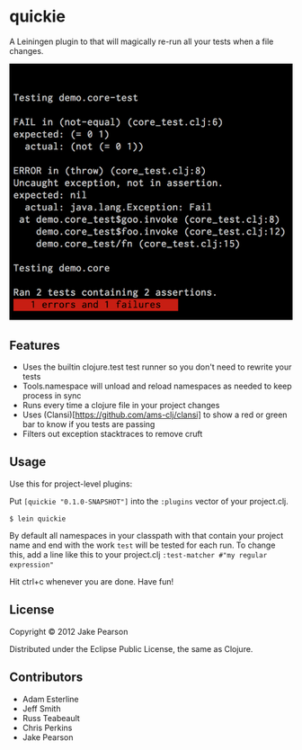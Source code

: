 # quickie

A Leiningen plugin to that will magically re-run all your tests when a file changes.

![Screenshot](doc/screen.png)

## Features

* Uses the builtin clojure.test test runner so you don't need to rewrite your tests
* Tools.namespace will unload and reload namespaces as needed to keep process in sync
* Runs every time a clojure file in your project changes
* Uses (Clansi)[https://github.com/ams-clj/clansi] to show a red or green bar to know if you tests are passing
* Filters out exception stacktraces to remove cruft

## Usage

Use this for project-level plugins:

Put `[quickie "0.1.0-SNAPSHOT"]` into the `:plugins` vector of your project.clj.

    $ lein quickie

By default all namespaces in your classpath with that contain your project name and end with the work `test` will be tested for each run.  To change this, add a line like this to your project.clj `:test-matcher #"my regular expression"`

Hit ctrl+c whenever you are done.  Have fun!

## License

Copyright © 2012 Jake Pearson

Distributed under the Eclipse Public License, the same as Clojure.

## Contributors
* Adam Esterline
* Jeff Smith
* Russ Teabeault
* Chris Perkins
* Jake Pearson
